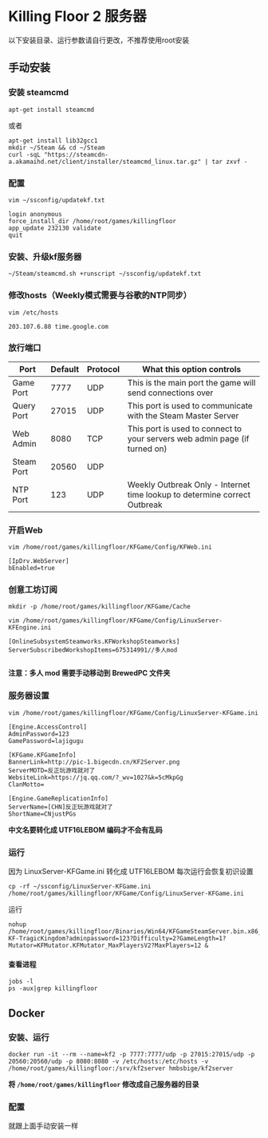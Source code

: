 # Killing Floor 2 服务器
以下安装目录、运行参数请自行更改，不推荐使用root安装
## 手动安装
### 安装 steamcmd
`apt-get install steamcmd`

或者

```
apt-get install lib32gcc1
mkdir ~/Steam && cd ~/Steam
curl -sqL "https://steamcdn-a.akamaihd.net/client/installer/steamcmd_linux.tar.gz" | tar zxvf -
```

### 配置
`vim ~/ssconfig/updatekf.txt`
```
login anonymous
force_install_dir /home/root/games/killingfloor
app_update 232130 validate
quit
```

### 安装、升级kf服务器
```
~/Steam/steamcmd.sh +runscript ~/ssconfig/updatekf.txt
```

### 修改hosts（Weekly模式需要与谷歌的NTP同步）
`vim /etc/hosts`
```
203.107.6.88 time.google.com
```

### 放行端口
Port|Default|Protocol|What this option controls
-|-|-|-
Game Port|7777|UDP|This is the main port the game will send connections over
Query Port|27015|UDP|This port is used to communicate with the Steam Master Server
Web Admin|8080|TCP|This port is used to connect to your servers web admin page (if turned on)
Steam Port|20560|UDP
NTP Port|123|UDP|Weekly Outbreak Only - Internet time lookup to determine correct Outbreak

### 开启Web
`vim /home/root/games/killingfloor/KFGame/Config/KFWeb.ini`
```
[IpDrv.WebServer]
bEnabled=true
```

### 创意工坊订阅
`mkdir -p /home/root/games/killingfloor/KFGame/Cache`

`vim /home/root/games/killingfloor/KFGame/Config/LinuxServer-KFEngine.ini`
```
[OnlineSubsystemSteamworks.KFWorkshopSteamworks]
ServerSubscribedWorkshopItems=675314991//多人mod


```
**注意：多人 mod 需要手动移动到 BrewedPC 文件夹**

### 服务器设置
`vim /home/root/games/killingfloor/KFGame/Config/LinuxServer-KFGame.ini`
```
[Engine.AccessControl]
AdminPassword=123
GamePassword=lajigugu

[KFGame.KFGameInfo]
BannerLink=http://pic-1.bigecdn.cn/KF2Server.png
ServerMOTD=反正玩游戏就对了
WebsiteLink=https://jq.qq.com/?_wv=1027&k=5cMkpGg
ClanMotto=

[Engine.GameReplicationInfo]
ServerName=[CHN]反正玩游戏就对了
ShortName=CNjustPGs

```
**中文名要转化成 UTF16LEBOM 编码才不会有乱码**

### 运行
因为 LinuxServer-KFGame.ini 转化成 UTF16LEBOM 每次运行会恢复初识设置
```
cp -rf ~/ssconfig/LinuxServer-KFGame.ini /home/root/games/killingfloor/KFGame/Config/LinuxServer-KFGame.ini
```
运行
```
nohup /home/root/games/killingfloor/Binaries/Win64/KFGameSteamServer.bin.x86_64 KF-TragicKingdom?adminpassword=123?Difficulty=2?GameLength=1?Mutator=KFMutator.KFMutator_MaxPlayersV2?MaxPlayers=12 &
```
#### 查看进程
```
jobs -l
ps -aux|grep killingfloor
```

## Docker

### 安装、运行
```
docker run -it --rm --name=kf2 -p 7777:7777/udp -p 27015:27015/udp -p 20560:20560/udp -p 8080:8080 -v /etc/hosts:/etc/hosts -v /home/root/games/killingfloor:/srv/kf2server hmbsbige/kf2server
```
**将 `/home/root/games/killingfloor` 修改成自己服务器的目录**

### 配置
就跟上面手动安装一样
